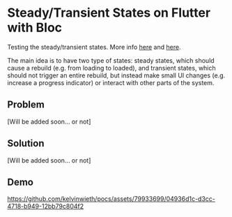 # Steady/Transient States on Flutter with Bloc

Testing the steady/transient states. More info [here](https://en.wikipedia.org/wiki/Steady_state) and [here](https://en.wikipedia.org/wiki/Transient_state).

The main idea is to have two type of states: steady states, which should cause a rebuild (e.g. from loading to loaded), and transient states, which should not trigger an entire rebuild, but instead make small UI changes (e.g. increase a progress indicator) or interact with other parts of the system.

## Problem
[Will be added soon... or not]

## Solution
[Will be added soon... or not]

## Demo
https://github.com/kelvinwieth/pocs/assets/79933699/04936d1c-d3cc-4718-b949-12bb79c804f2
